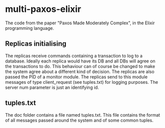 # multi-paxos-elixir
The code from the paper "Paxos Made Moderately Complex", in the Elixir programming language.

## Replicas initialising

The replicas receive commands containing a transaction to log to a database. Ideally each replica would have its DB and all DBs will agree on the transactions to do. This behaviour can of course be changed to make the system agree about a different kind of decision.
The replicas are also passed the PID of a monitor module. The replicas send to this module messages of type client_request (see tuples.txt) for logging purposes.
The server num parameter is just an identifying id.

## tuples.txt
The doc folder contains a file named tuples.txt. This file contains the format of all messages passed around the system and of some common tuples.
